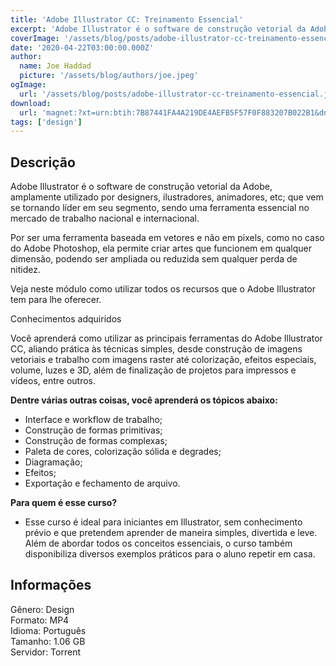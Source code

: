 ```yaml
---
title: 'Adobe Illustrator CC: Treinamento Essencial'
excerpt: 'Adobe Illustrator é o software de construção vetorial da Adobe, amplamente utilizado por designers, ilustradores, animadores, etc; que vem se tornando líder em seu segmento, sendo uma ferramenta essencial no mercado de trabalho nacional e internacional.  Por ser uma ferramenta baseada'
coverImage: '/assets/blog/posts/adobe-illustrator-cc-treinamento-essencial.jpg'
date: '2020-04-22T03:00:00.000Z'
author:
  name: Joe Haddad
  picture: '/assets/blog/authors/joe.jpeg'
ogImage:
  url: '/assets/blog/posts/adobe-illustrator-cc-treinamento-essencial.jpg'
download:
  url: 'magnet:?xt=urn:btih:7B87441FA4A219DE4AEFB5F57F0F883207B022B1&dn=Curso%20Adobe%20Illustrator%20CC%20Treinamento%20Essencial&tr=udp%3a%2f%2ftracker.openbittorrent.com%3a1337%2fannounce&tr=udp%3a%2f%2ftracker.opentrackr.org%3a1337%2fannounce'
tags: ['design']
---
```

<h2>Descrição</h2>
<p></p><p>Adobe Illustrator é o software de construção vetorial da Adobe, amplamente utilizado por designers, ilustradores, animadores, etc; que vem se tornando líder em seu segmento, sendo uma ferramenta essencial no mercado de trabalho nacional e internacional.</p><p>Por ser uma ferramenta baseada em vetores e não em pixels, como no caso do Adobe Photoshop, ela permite criar artes que funcionem em qualquer dimensão, podendo ser ampliada ou reduzida sem qualquer perda de nitidez.</p><p>Veja neste módulo como utilizar todos os recursos que o Adobe Illustrator tem para lhe oferecer.</p><p>Conhecimentos adquiridos</p><p>Você aprenderá como utilizar as principais ferramentas do Adobe Illustrator CC, aliando prática às técnicas simples, desde construção de imagens vetoriais e trabalho com imagens raster até colorização, efeitos especiais, volume, luzes e 3D, além de finalização de projetos para impressos e vídeos, entre outros.</p><p><strong>Dentre várias outras coisas, você aprenderá os tópicos abaixo:</strong></p><ul><li>Interface e workflow de trabalho;</li><li>Construção de formas primitivas;</li><li>Construção de formas complexas;</li><li>Paleta de cores, colorização sólida e degrades;</li><li>Diagramação;</li><li>Efeitos;</li><li>Exportação e fechamento de arquivo.</li></ul><p><strong>Para quem é esse curso?</strong></p><ul><li>Esse curso é ideal para iniciantes em Illustrator, sem conhecimento prévio e que pretendem aprender de maneira simples, divertida e leve. Além de abordar todos os conceitos essenciais, o curso também disponibiliza diversos exemplos práticos para o aluno repetir em casa.</li></ul><h2>Informações</h2><p>Gênero: Design<br/>Formato: MP4<br/>Idioma: Português<br/>Tamanho: 1.06 GB<br/>Servidor: Torrent</p>